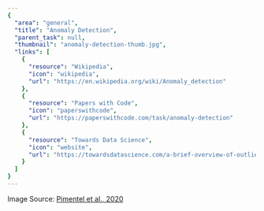 ```yaml
---
{
  "area": "general",
  "title": "Anomaly Detection",
  "parent_task": null,
  "thumbnail": "anomaly-detection-thumb.jpg",
  "links": [
    {
      "resource": "Wikipedia",
      "icon": "wikipedia",
      "url": "https://en.wikipedia.org/wiki/Anomaly_detection"
    },
    {
      "resource": "Papers with Code",
      "icon": "paperswithcode",
      "url": "https://paperswithcode.com/task/anomaly-detection"
    },
    {
      "resource": "Towards Data Science",
      "icon": "website",
      "url": "https://towardsdatascience.com/a-brief-overview-of-outlier-detection-techniques-1e0b2c19e561"
    }
  ]
}
---
```

Image Source: [Pimentel et al., 2020](https://arxiv.org/pdf/1805.09411.pdf)

